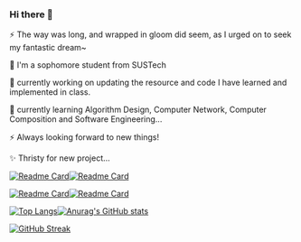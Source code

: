 ### Hi there 👋

<!--
**Leo-Adventure/Leo-Adventure** is a ✨ _special_ ✨ repository because its `README.md` (this file) appears on your GitHub profile

Here are some ideas to get you started:

- 🔭 I’m currently working on ...
- 🌱 I’m currently learning ...
- 👯 I’m looking to collaborate on ...
- 🤔 I’m looking for help with ...
- 💬 Ask me about ...
- 📫 How to reach me: ...
- 😄 Pronouns: ...
- ⚡ Fun fact: ...
-->


⚡ The way was long, and wrapped in gloom did seem, as I urged on to seek my fantastic dream~

🌱 I'm a sophomore student from SUSTech

🔭 currently working on updating the resource and code I have learned and implemented in class.

🌱 currently learning Algorithm Design, Computer Network, Computer Composition and Software Engineering...

⚡ Always looking forward to new things!

✨ Thristy for new project...

[![Readme Card](https://github-readme-stats.vercel.app/api/pin/?username=Leo-Adventure&repo=CS214-Simple-CPU&show_owner=true&show_icons=true&theme=blue-green)](https://github.com/anuraghazra/github-readme-stats)[![Readme Card](https://github-readme-stats.vercel.app/api/pin/?username=Leo-Adventure&show_owner=true&repo=CS305-Computer-Network&show_icons=true&theme=blue-green)](https://github.com/anuraghazra/github-readme-stats)


[![Readme Card](https://github-readme-stats.vercel.app/api/pin/?username=Leo-Adventure&repo=CS205-CPP-projects&show_owner=true&show_icons=true&theme=blue-green)](https://github.com/anuraghazra/github-readme-stats)[![Readme Card](https://github-readme-stats.vercel.app/api/pin/?username=Leo-Adventure&repo=CS216-Algorithm-Design&show_icons=true&theme=blue-green)](https://github.com/anuraghazra/github-readme-stats)

[![Top Langs](https://github-readme-stats.vercel.app/api/top-langs/?username=Leo-Adventure&langs_count=12&layout=compact&show_icons=true&theme=blue-green)](https://github.com/anuraghazra/github-readme-stats)[![Anurag's GitHub stats](https://github-readme-stats.vercel.app/api?username=Leo-Adventure&show_icons=true&theme=blue-green)](https://github.com/anuraghazra/github-readme-stats)

[![GitHub Streak](http://github-readme-streak-stats.herokuapp.com?user=Leo-Adventure&theme=nightowl&hide_border=true&date_format=M%20j%5B%2C%20Y%5D&stroke=DD1544&ring=DD573C&fire=D7DD1B&background=A6FCFF&dates=DDB166&border=DD25D4&currStreakNum=DD2C19&sideNums=DD2727&currStreakLabel=DD2727&sideLabels=DD2727)](https://git.io/streak-stats)



